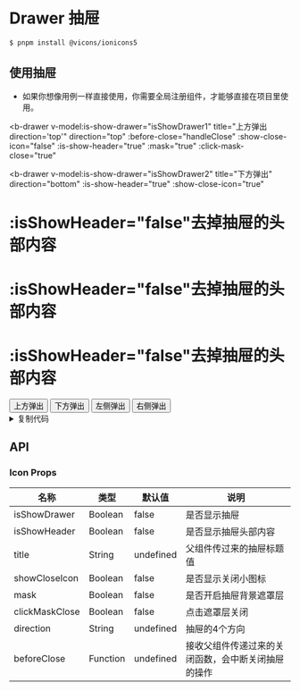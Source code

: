 # Drawer 抽屉


```bash
$ pnpm install @vicons/ionicons5
```

## 使用抽屉

- 如果你想像用例一样直接使用，你需要全局注册组件，才能够直接在项目里使用。

<b-drawer
  v-model:is-show-drawer="isShowDrawer1"
  title="上方弹出 direction='top'"
  direction="top"
  :before-close="handleClose"
  :show-close-icon="false"
  :is-show-header="true"
  :mask="true"
  :click-mask-close="true"
></b-drawer>
<b-drawer
  v-model:is-show-drawer="isShowDrawer2"
  title="下方弹出"
  direction="bottom"
  :is-show-header="true"
  :show-close-icon="true"
>
  <h1>:isShowHeader="false"去掉抽屉的头部内容</h1>
</b-drawer>
<b-drawer
  v-model:is-show-drawer="isShowDrawer3"
  title="左方弹出"
  direction="left"
  :is-show-header="true"
  :show-close-icon="true"
>
  <h1>:isShowHeader="false"去掉抽屉的头部内容</h1>
</b-drawer>
<b-drawer
  v-model:is-show-drawer="isShowDrawer4"
  title="右方弹出"
  direction="right"
  :is-show-header="true"
  :show-close-icon="true"
>
  <h1>:isShowHeader="false"去掉抽屉的头部内容</h1>
</b-drawer>
<button
  type="success"
  plain
  @click="topOpen"
>
  上方弹出
</button>
<button
  type="success"
  plain
  @click="bottomOpen"
>
  下方弹出
</button>
<button
  type="success"
  plain
  @click="leftOpen"
>
  左侧弹出
</button>
<button
  type="success"
  plain
  @click="rightOpen"
>
  右侧弹出
</button>

<script>
import BDrawer from '@bear-ui/components/drawer'
export default {
  components: {
    BDrawer,
  },
  data() {
    return {
      isShowDrawer1: false,
      isShowDrawer2: false,
      isShowDrawer3: false,
      isShowDrawer4: false,
    };
  },
  methods: {
    topOpen() {
      this.isShowDrawer1 = true;
    },
    bottomOpen() {
      this.isShowDrawer2 = true;
    },
    leftOpen() {
      this.isShowDrawer3 = true;
    },
    rightOpen() {
      this.isShowDrawer4 = true;
    },
    handleClose(close) {
      const msg = confirm("确认关闭close()函数关闭")//当用户点击确认按钮时，返回true;
      if (msg === true){
        console.log("close")
        close();
      }
      else{
        console.log("error")
      }
    },
  },
};
</script>


<details>
<summary>复制代码</summary>

```vue
<template>
  <b-drawer
    v-model:is-show-drawer="isShowDrawer1"
    title="上方弹出direction='top'"
    direction="top"
    :before-close="handleClose"
    :show-close-icon="false"
    :is-show-header="true"
    :mask="true"
    :click-mask-close="true"
  ></b-drawer>
  <b-drawer
    v-model:is-show-drawer="isShowDrawer2"
    title="下方弹出"
    direction="bottom"
    :is-show-header="true"
    :show-close-icon="true"
  >
    <h1>:isShowHeader="false"去掉抽屉的头部内容</h1>
  </b-drawer>
  <b-drawer
    v-model:is-show-drawer="isShowDrawer3"
    title="左方弹出"
    direction="left"
    :is-show-header="true"
    :show-close-icon="true"
  >
    <h1>:isShowHeader="false"去掉抽屉的头部内容</h1>
  </b-drawer>
  <b-drawer
    v-model:is-show-drawer="isShowDrawer4"
    title="右方弹出"
    direction="right"
    :is-show-header="true"
    :show-close-icon="true"
  >
    <h1>:isShowHeader="false"去掉抽屉的头部内容</h1>
  </b-drawer>
  <button
    type="success"
    plain
    @click="topOpen"
  >
    上方弹出
  </button>
  <button
    type="success"
    plain
    @click="bottomOpen"
  >
    下方弹出
  </button>
  <button
    type="success"
    plain
    @click="leftOpen"
  >
    左侧弹出
  </button>
  <button
    type="success"
    plain
    @click="rightOpen"
  >
    右侧弹出
  </button>
</template>
```
</details>

## API

### Icon Props

| 名称  | 类型             | 默认值    | 说明     |
| ----- | ---------------- | --------- | -------- |
| isShowDrawer   | Boolean   | false | 是否显示抽屉 |
| isShowHeader   | Boolean   | false | 是否显示抽屉头部内容 |
| title          | String    | undefined | 父组件传过来的抽屉标题值 |
| showCloseIcon  | Boolean   | false | 是否显示关闭小图标 |
| mask           | Boolean   | false | 是否开启抽屉背景遮罩层 |
| clickMaskClose | Boolean   | false | 点击遮罩层关闭 |
| direction      | String    | undefined | 抽屉的4个方向 |
| beforeClose    | Function  | undefined | 接收父组件传递过来的关闭函数，会中断关闭抽屉的操作 |

